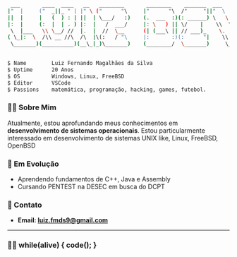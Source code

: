 ```bash
 ___       ____  ____   __   ________       ________    _______  ___      ___ 
|"  |     ("  _||_ " | |" \ ("      "\     |"      "\  /"     "||"  \    /"  |
||  |     |   (  ) : | ||  | \___/   :)    (.  ___  :)(: ______) \   \  //  / 
|:  |     (:  |  | . ) |:  |   /  ___/     |: \   ) || \/    |    \\  \/. ./  
 \  |___   \\ \__/ //  |.  |  //  \__      (| (___\ || // ___)_    \.    //   
( \_|:  \  /\\ __ //\  /\  |\(:   / "\     |:       :)(:      "|    \\   /    
 \_______)(__________)(__\_|_)\_______)    (________/  \_______)     \__/
                                                                          
```

```bash
$ Name        Luiz Fernando Magalhães da Silva
$ Uptime      20 Anos
$ OS          Windows, Linux, FreeBSD
$ Editor      VSCode
$ Passions    matemática, programação, hacking, games, futebol.
```
### 👨‍💻 Sobre Mim

Atualmente, estou aprofundando meus conhecimentos em **desenvolvimento de sistemas operacionais**.
Estou particularmente interessado em desenvolvimento de sistemas UNIX like, Linux, FreeBSD, OpenBSD

### 🧬 Em Evolução

- Aprendendo fundamentos de C++, Java e Assembly
- Cursando PENTEST na DESEC em busca do DCPT

### 📡 Contato

- **Email: luiz.fmds9@gmail.com** 

---

### 🕵️‍♂️ while(alive) { code(); }
